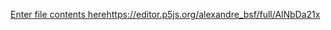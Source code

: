 [Enter file contents here](https://editor.p5js.org/alexandre_bsf/full/AlNbDa21x)https://editor.p5js.org/alexandre_bsf/full/AlNbDa21x
